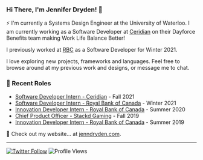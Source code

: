### Hi There, I'm Jennifer Dryden! 👋

⚡ I'm currently a Systems Design Engineer at the University of Waterloo. 
I am currently working as a Software Developer at [Ceridian](https://www.ceridian.com) on their Dayforce Benefits team making Work Life Balance Better! 

I previously worked at [RBC](https://www.rbc.com/about-rbc.html) as a Software Developer for Winter 2021.

I love exploring new projects, frameworks and languages. Feel free to browse around at my previous work and designs, or message me to chat.

### 📝 Recent Roles

<!-- writing starts -->
* [Software Developer Intern - Ceridian](https://www.ceridian.com) - Fall 2021
* [Software Developer Intern - Royal Bank of Canada](https://www.rbc.com/about-rbc.html) - Winter 2021
* [Innovation Developer Intern - Royal Bank of Canada](https://www.rbc.com/about-rbc.html) - Summer 2020
* [Chief Product Officer - Stackd Gaming](https://www.stackd.gg/) - Fall 2019
* [Innovation Developer Intern - Royal Bank of Canada](https://www.rbc.com/about-rbc.html) - Summer 2019
<!-- writing ends -->

🚀 Check out my website... at [jenndryden.com](https://www.jenndryden.com/).

---

[![Twitter Follow](https://img.shields.io/twitter/follow/jenndryden?label=Follow&style=social)](https://twitter.com/jenndryden) ![Profile Views](https://gpvc.arturio.dev/jenndryden)
